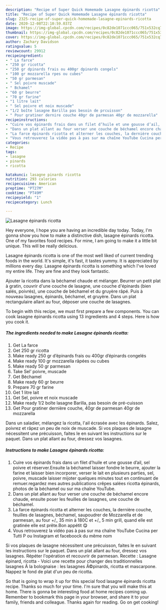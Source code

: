 ```yaml
---
description: "Recipe of Super Quick Homemade Lasagne épinards ricotta"
title: "Recipe of Super Quick Homemade Lasagne épinards ricotta"
slug: 2325-recipe-of-super-quick-homemade-lasagne-epinards-ricotta
date: 2020-12-08T22:10:59.037Z
image: https://img-global.cpcdn.com/recipes/0c82de1071ccc065/751x532cq70/lasagne-epinards-ricotta-photo-principale-de-la-recette.jpg
thumbnail: https://img-global.cpcdn.com/recipes/0c82de1071ccc065/751x532cq70/lasagne-epinards-ricotta-photo-principale-de-la-recette.jpg
cover: https://img-global.cpcdn.com/recipes/0c82de1071ccc065/751x532cq70/lasagne-epinards-ricotta-photo-principale-de-la-recette.jpg
author: Zachary Davidson
ratingvalue: 5
reviewcount: 29912
recipeingredient:
- " La farce"
- "250 gr ricotta"
- "250 gr dpinards frais ou 400gr dpinards congels"
- "100 gr mozzarella rpes ou cubes"
- "50 gr parmesan"
- " Sel poivre muscade"
- " Bchamel"
- "60 gr beurre"
- "70 gr farine"
- "1 litre lait"
- " Sel poivre et noix muscade"
- "1/2 boîte lasagne Barilla pas besoin de prcuisson"
- " Pour gratiner dernire couche 40gr de parmesan 40gr de mozzarella"
recipeinstructions:
- "Cuire vos épinards frais dans un filet d’huile et une gousse d’ail, sel poivre et réserver.Ensuite la béchamel laisser fondre le beurre, ajouter la farine et laisser bien incorporer, verser le lait en plusieurs parties, sel, poivre, muscade laisser mijoter quelques minutes tout en continuant de remuer.regardez mes autres publications crêpes salées ricotta épinards, photos de la béchamel ou sur ma chaîne YouTube."
- "Dans un plat allant au four verser une couche de béchamel encore chaude, ensuite poser les feuilles de lasagnes, une couche de béchamel."
- "La farce épinards ricotta et alterner les couches, la dernière couche, feuilles de lasagnes, béchamel, saupoudrer de Mozzarella et de parmesan, au four +/_ 35 min à 180C et +/_ 5 min grill, quand elle est gratinée elle est prête.Bon appétit 😋"
- "Vous retrouverez la vidéo pas à pas sur ma chaîne YouTube Cucina per Tutti P ou Instagram et faceboock du même nom"
categories:
- Recipe
tags:
- lasagne
- pinards
- ricotta

katakunci: lasagne pinards ricotta 
nutrition: 293 calories
recipecuisine: American
preptime: "PT27M"
cooktime: "PT49M"
recipeyield: "1"
recipecategory: Lunch

---
```



![Lasagne épinards ricotta](https://img-global.cpcdn.com/recipes/0c82de1071ccc065/751x532cq70/lasagne-epinards-ricotta-photo-principale-de-la-recette.jpg)

Hey everyone, I hope you are having an incredible day today. Today, I'm gonna show you how to make a distinctive dish, lasagne épinards ricotta. One of my favorites food recipes. For mine, I am going to make it a little bit unique. This will be really delicious.

Lasagne épinards ricotta is one of the most well liked of current trending foods in the world. It's simple, it's fast, it tastes yummy. It is appreciated by millions every day. Lasagne épinards ricotta is something which I've loved my entire life. They are fine and they look fantastic.

Ajouter la ricotta dans la béchamel chaude et mélanger. Beurrer un petit plat à gratin, couvrir d&#39;une couche de lasagne, une couche d&#39;épinards (bien salés, poivrés), une couche de béchamel et du gruyère râpé. Puis à nouveau lasagnes, épinards, béchamel, et gruyère. Dans un plat rectangulaire allant au four, déposer une couche de lasagnes.


To begin with this recipe, we must first prepare a few components. You can cook lasagne épinards ricotta using 13 ingredients and 4 steps. Here is how you cook it.

<!--inarticleads1-->

##### The ingredients needed to make Lasagne épinards ricotta:

1. Get  La farce
1. Get 250 gr ricotta
1. Make ready 250 gr d’épinards frais ou 400gr d’épinards congelés
1. Make ready 100 gr mozzarella râpées ou cubes
1. Make ready 50 gr parmesan
1. Take  Sel’ poivre, muscade
1. Get  Béchamel
1. Make ready 60 gr beurre
1. Prepare 70 gr farine
1. Get 1 litre lait
1. Get  Sel, poivre et noix muscade
1. Make ready 1/2 boîte lasagne Barilla, pas besoin de pré-cuisson
1. Get  Pour gratiner dernière couche, 40gr de parmesan 40gr de mozzarella


Dans un saladier, mélangez la ricotta, l&#39;ail écrasée avec les épinards. Salez, poivrez et râpez un peu de noix de muscade. Si vos plaques de lasagne nécessitent une précuisson, faites le en suivant les instructions sur le paquet. Dans un plat allant au four, dressez vos lasagnes. 

<!--inarticleads2-->

##### Instructions to make Lasagne épinards ricotta:

1. Cuire vos épinards frais dans un filet d’huile et une gousse d’ail, sel poivre et réserver.Ensuite la béchamel laisser fondre le beurre, ajouter la farine et laisser bien incorporer, verser le lait en plusieurs parties, sel, poivre, muscade laisser mijoter quelques minutes tout en continuant de remuer.regardez mes autres publications crêpes salées ricotta épinards, photos de la béchamel ou sur ma chaîne YouTube.
1. Dans un plat allant au four verser une couche de béchamel encore chaude, ensuite poser les feuilles de lasagnes, une couche de béchamel.
1. La farce épinards ricotta et alterner les couches, la dernière couche, feuilles de lasagnes, béchamel, saupoudrer de Mozzarella et de parmesan, au four +/_ 35 min à 180C et +/_ 5 min grill, quand elle est gratinée elle est prête.Bon appétit 😋
1. Vous retrouverez la vidéo pas à pas sur ma chaîne YouTube Cucina per Tutti P ou Instagram et faceboock du même nom


Si vos plaques de lasagne nécessitent une précuisson, faites le en suivant les instructions sur le paquet. Dans un plat allant au four, dressez vos lasagnes. Répéter l&#39;opération et recouvrir de parmesan. Recette : Lasagne épinard, ricotta - Voici une recette pour changer des traditionnelles lasagnes Ã la bolognaise : les lasagnes Ã©pinards, ricotta et mascarpone. Nappez le fond de plat d&#39;un peu de ricotta. 

So that is going to wrap it up for this special food lasagne épinards ricotta recipe. Thanks so much for your time. I'm sure that you will make this at home. There is gonna be interesting food at home recipes coming up. Remember to bookmark this page in your browser, and share it to your family, friends and colleague. Thanks again for reading. Go on get cooking!
